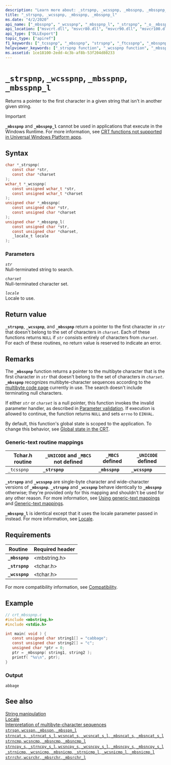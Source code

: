 ```yaml
---
description: "Learn more about: _strspnp, _wcsspnp, _mbsspnp, _mbsspnp_l"
title: "_strspnp, _wcsspnp, _mbsspnp, _mbsspnp_l"
ms.date: "4/2/2020"
api_name: ["_mbsspnp", "_wcsspnp", "_mbsspnp_l", "_strspnp", "_o__mbsspnp", "_o__mbsspnp_l"]
api_location: ["msvcrt.dll", "msvcr80.dll", "msvcr90.dll", "msvcr100.dll", "msvcr100_clr0400.dll", "msvcr110.dll", "msvcr110_clr0400.dll", "msvcr120.dll", "msvcr120_clr0400.dll", "ucrtbase.dll", "api-ms-win-crt-multibyte-l1-1-0.dll", "api-ms-win-crt-private-l1-1-0.dll"]
api_type: ["DLLExport"]
topic_type: ["apiref"]
f1_keywords: ["_tcsspnp", "_mbsspnp", "strspnp", "_ftcsspnp", "_mbsspnp_l", "wcsspnp", "mbsspnp_l", "_wcsspnp", "_strspnp", "mbsspnp"]
helpviewer_keywords: ["_strspnp function", "_wcsspnp function", "_mbsspnp_l function", "strspnp function", "mbsspnp function", "wcsspnp function", "_mbsspnp function", "mbsspnp_l function", "_tcsspnp function", "tcsspnp function"]
ms.assetid: 1ce18100-2edd-4c3b-af8b-53f204d80233
---
```

# `_strspnp`, `_wcsspnp`, `_mbsspnp`, `_mbsspnp_l`

Returns a pointer to the first character in a given string that isn't in another given string.

> [!IMPORTANT]
> **`_mbsspnp`** and **`_mbsspnp_l`** cannot be used in applications that execute in the Windows Runtime. For more information, see [CRT functions not supported in Universal Windows Platform apps](../../cppcx/crt-functions-not-supported-in-universal-windows-platform-apps.md).

## Syntax

```C
char *_strspnp(
   const char *str,
   const char *charset
);
wchar_t *_wcsspnp(
   const unsigned wchar_t *str,
   const unsigned wchar_t *charset
);
unsigned char *_mbsspnp(
   const unsigned char *str,
   const unsigned char *charset
);
unsigned char *_mbsspnp_l(
   const unsigned char *str,
   const unsigned char *charset,
   _locale_t locale
);
```

### Parameters

*`str`*\
Null-terminated string to search.

*`charset`*\
Null-terminated character set.

*`locale`*\
Locale to use.

## Return value

**`_strspnp`**, **`_wcsspnp`**, and **`_mbsspnp`** return a pointer to the first character in *`str`* that doesn't belong to the set of characters in *`charset`*. Each of these functions returns `NULL` if *`str`* consists entirely of characters from *`charset`*. For each of these routines, no return value is reserved to indicate an error.

## Remarks

The **`_mbsspnp`** function returns a pointer to the multibyte character that is the first character in *`str`* that doesn't belong to the set of characters in *`charset`*. **`_mbsspnp`** recognizes multibyte-character sequences according to the [multibyte code page](../code-pages.md) currently in use. The search doesn't include terminating null characters.

If either *`str`* or *`charset`* is a null pointer, this function invokes the invalid parameter handler, as described in [Parameter validation](../parameter-validation.md). If execution is allowed to continue, the function returns `NULL` and sets `errno` to `EINVAL`.

By default, this function's global state is scoped to the application. To change this behavior, see [Global state in the CRT](../global-state.md).

### Generic-text routine mappings

|Tchar.h routine|`_UNICODE` and `_MBCS` not defined|`_MBCS` defined|`_UNICODE` defined|
|---------------------|--------------------------------------|--------------------|-----------------------|
|`_tcsspnp`|**`_strspnp`**|**`_mbsspnp`**|**`_wcsspnp`**|

**`_strspnp`** and **`_wcsspnp`** are single-byte character and wide-character versions of **`_mbsspnp`**. **`_strspnp`** and **`_wcsspnp`** behave identically to **`_mbsspnp`** otherwise; they're provided only for this mapping and shouldn't be used for any other reason. For more information, see [Using generic-text mappings](../using-generic-text-mappings.md) and [Generic-text mappings](../generic-text-mappings.md).

**`_mbsspnp_l`** is identical except that it uses the locale parameter passed in instead. For more information, see [Locale](../locale.md).

## Requirements

|Routine|Required header|
|-------------|---------------------|
|**`_mbsspnp`**|\<mbstring.h>|
|**`_strspnp`**|\<tchar.h>|
|**`_wcsspnp`**|\<tchar.h>|

For more compatibility information, see [Compatibility](../compatibility.md).

## Example

```C
// crt_mbsspnp.c
#include <mbstring.h>
#include <stdio.h>

int main( void ) {
   const unsigned char string1[] = "cabbage";
   const unsigned char string2[] = "c";
   unsigned char *ptr = 0;
   ptr = _mbsspnp( string1, string2 );
   printf( "%s\n", ptr);
}
```

### Output

```Output
abbage
```

## See also

[String manipulation](../string-manipulation-crt.md)\
[Locale](../locale.md)\
[Interpretation of multibyte-character sequences](../interpretation-of-multibyte-character-sequences.md)\
[`strspn`, `wcsspn`, `_mbsspn`, `_mbsspn_l`](strspn-wcsspn-mbsspn-mbsspn-l.md)\
[`strncat_s`, `_strncat_s_l`, `wcsncat_s`, `_wcsncat_s_l`, `_mbsncat_s`, `_mbsncat_s_l`](strncat-s-strncat-s-l-wcsncat-s-wcsncat-s-l-mbsncat-s-mbsncat-s-l.md)\
[`strncmp`, `wcsncmp`, `_mbsncmp`, `_mbsncmp_l`](strncmp-wcsncmp-mbsncmp-mbsncmp-l.md)\
[`strncpy_s`, `_strncpy_s_l`, `wcsncpy_s`, `_wcsncpy_s_l`, `_mbsncpy_s`, `_mbsncpy_s_l`](strncpy-s-strncpy-s-l-wcsncpy-s-wcsncpy-s-l-mbsncpy-s-mbsncpy-s-l.md)\
[`_strnicmp`, `_wcsnicmp`, `_mbsnicmp`, `_strnicmp_l`, `_wcsnicmp_l`, `_mbsnicmp_l`](strnicmp-wcsnicmp-mbsnicmp-strnicmp-l-wcsnicmp-l-mbsnicmp-l.md)\
[`strrchr`, `wcsrchr`, `_mbsrchr`, `_mbsrchr_l`](strrchr-wcsrchr-mbsrchr-mbsrchr-l.md)
